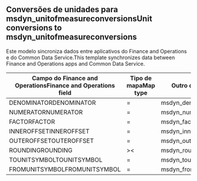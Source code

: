 ## <a name="unit-conversions-to-msdyn_unitofmeasureconversions"></a><span data-ttu-id="b2f6c-101">Conversões de unidades para msdyn_unitofmeasureconversions</span><span class="sxs-lookup"><span data-stu-id="b2f6c-101">Unit conversions to msdyn_unitofmeasureconversions</span></span>

<span data-ttu-id="b2f6c-102">Este modelo sincroniza dados entre aplicativos do Finance and Operations e do Common Data Service.</span><span class="sxs-lookup"><span data-stu-id="b2f6c-102">This template synchronizes data between Finance and Operations apps and Common Data Service.</span></span>

<span data-ttu-id="b2f6c-103">Campo do Finance and Operations</span><span class="sxs-lookup"><span data-stu-id="b2f6c-103">Finance and Operations field</span></span> | <span data-ttu-id="b2f6c-104">Tipo de mapa</span><span class="sxs-lookup"><span data-stu-id="b2f6c-104">Map type</span></span> | <span data-ttu-id="b2f6c-105">Outro campo Dynamics 365</span><span class="sxs-lookup"><span data-stu-id="b2f6c-105">Other Dynamics 365 field</span></span> | <span data-ttu-id="b2f6c-106">Valor padrão</span><span class="sxs-lookup"><span data-stu-id="b2f6c-106">Default value</span></span>
---|---|---|---
<span data-ttu-id="b2f6c-107">DENOMINATOR</span><span class="sxs-lookup"><span data-stu-id="b2f6c-107">DENOMINATOR</span></span> | = | <span data-ttu-id="b2f6c-108">msdyn_denominator</span><span class="sxs-lookup"><span data-stu-id="b2f6c-108">msdyn_denominator</span></span> | 
<span data-ttu-id="b2f6c-109">NUMERATOR</span><span class="sxs-lookup"><span data-stu-id="b2f6c-109">NUMERATOR</span></span> | = | <span data-ttu-id="b2f6c-110">msdyn_numerator</span><span class="sxs-lookup"><span data-stu-id="b2f6c-110">msdyn_numerator</span></span> | 
<span data-ttu-id="b2f6c-111">FACTOR</span><span class="sxs-lookup"><span data-stu-id="b2f6c-111">FACTOR</span></span> | = | <span data-ttu-id="b2f6c-112">msdyn_factor</span><span class="sxs-lookup"><span data-stu-id="b2f6c-112">msdyn_factor</span></span> | 
<span data-ttu-id="b2f6c-113">INNEROFFSET</span><span class="sxs-lookup"><span data-stu-id="b2f6c-113">INNEROFFSET</span></span> | = | <span data-ttu-id="b2f6c-114">msdyn_inneroffset</span><span class="sxs-lookup"><span data-stu-id="b2f6c-114">msdyn_inneroffset</span></span> | 
<span data-ttu-id="b2f6c-115">OUTEROFFSET</span><span class="sxs-lookup"><span data-stu-id="b2f6c-115">OUTEROFFSET</span></span> | = | <span data-ttu-id="b2f6c-116">msdyn_outeroffset</span><span class="sxs-lookup"><span data-stu-id="b2f6c-116">msdyn_outeroffset</span></span> | 
<span data-ttu-id="b2f6c-117">ROUNDING</span><span class="sxs-lookup"><span data-stu-id="b2f6c-117">ROUNDING</span></span> | >< | <span data-ttu-id="b2f6c-118">msdyn_rounding</span><span class="sxs-lookup"><span data-stu-id="b2f6c-118">msdyn_rounding</span></span> | 
<span data-ttu-id="b2f6c-119">TOUNITSYMBOL</span><span class="sxs-lookup"><span data-stu-id="b2f6c-119">TOUNITSYMBOL</span></span> | = | <span data-ttu-id="b2f6c-120">msdyn_tounit.msdyn_symbol</span><span class="sxs-lookup"><span data-stu-id="b2f6c-120">msdyn_tounit.msdyn_symbol</span></span> | 
<span data-ttu-id="b2f6c-121">FROMUNITSYMBOL</span><span class="sxs-lookup"><span data-stu-id="b2f6c-121">FROMUNITSYMBOL</span></span> | = | <span data-ttu-id="b2f6c-122">msdyn_fromunit.msdyn_symbol</span><span class="sxs-lookup"><span data-stu-id="b2f6c-122">msdyn_fromunit.msdyn_symbol</span></span> | 

